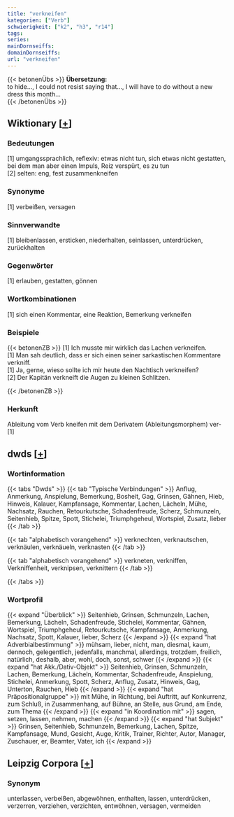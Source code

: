 ```yaml
---
title: "verkneifen"
kategorien: ["Verb"]
schwierigkeit: ["k2", "h3", "r14"]
tags:
series:
mainDornseiffs:
domainDornseiffs:
url: "verkneifen"
---
```


{{< betonenÜbs >}}
**Übersetzung:**  
to hide..., I could not resist saying that..., I will have to do without a new dress this month...  
{{< /betonenÜbs >}}

## Wiktionary [[+](https://de.wiktionary.org/wiki/verkneifen)]

### Bedeutungen
[1] umgangssprachlich, reflexiv: etwas nicht tun, sich etwas nicht gestatten, bei dem man aber einen Impuls, Reiz verspürt, es zu tun  
[2] selten: eng, fest zusammenkneifen  

### Synonyme
[1] verbeißen, versagen  

### Sinnverwandte
[1] bleibenlassen, ersticken, niederhalten, seinlassen, unterdrücken, zurückhalten  

### Gegenwörter
[1] erlauben, gestatten, gönnen  

### Wortkombinationen
[1] sich einen Kommentar, eine Reaktion, Bemerkung verkneifen  

### Beispiele
{{< betonenZB >}}
[1] Ich musste mir wirklich das Lachen verkneifen.  
[1] Man sah deutlich, dass er sich einen seiner sarkastischen Kommentare verkniff.  
[1] Ja, gerne, wieso sollte ich mir heute den Nachtisch verkneifen?  
[2] Der Kapitän verkneift die Augen zu kleinen Schlitzen.  

{{< /betonenZB >}}
### Herkunft
Ableitung vom Verb kneifen mit dem Derivatem (Ableitungsmorphem) ver-[1]  



## dwds [[+](https://www.dwds.de/wb/verkneifen)]

### Wortinformation
{{< tabs "Dwds" >}}
{{< tab "Typische Verbindungen" >}}
Anflug, Anmerkung, Anspielung, Bemerkung, Bosheit, Gag, Grinsen, Gähnen, Hieb, Hinweis, Kalauer, Kampfansage, Kommentar, Lachen, Lächeln, Mühe, Nachsatz, Rauchen, Retourkutsche, Schadenfreude, Scherz, Schmunzeln, Seitenhieb, Spitze, Spott, Stichelei, Triumphgeheul, Wortspiel, Zusatz, lieber
{{< /tab >}}

{{< tab "alphabetisch vorangehend" >}}
verknechten, verknautschen, verknäulen, verknäueln, verknasten
{{< /tab >}}

{{< tab "alphabetisch vorangehend" >}}
verkneten, verkniffen, Verkniffenheit, verknipsen, verknittern
{{< /tab >}}

{{< /tabs >}}

### Wortprofil
{{< expand "Überblick" >}} Seitenhieb, Grinsen, Schmunzeln, Lachen, Bemerkung, Lächeln, Schadenfreude, Stichelei, Kommentar, Gähnen, Wortspiel, Triumphgeheul, Retourkutsche, Kampfansage, Anmerkung, Nachsatz, Spott, Kalauer, lieber, Scherz {{< /expand >}}
{{< expand "hat Adverbialbestimmung" >}} mühsam, lieber, nicht, man, diesmal, kaum, dennoch, gelegentlich, jedenfalls, manchmal, allerdings, trotzdem, freilich, natürlich, deshalb, aber, wohl, doch, sonst, schwer {{< /expand >}}
{{< expand "hat Akk./Dativ-Objekt" >}} Seitenhieb, Grinsen, Schmunzeln, Lachen, Bemerkung, Lächeln, Kommentar, Schadenfreude, Anspielung, Stichelei, Anmerkung, Spott, Scherz, Anflug, Zusatz, Hinweis, Gag, Unterton, Rauchen, Hieb {{< /expand >}}
{{< expand "hat Präpositionalgruppe" >}} mit Mühe, in Richtung, bei Auftritt, auf Konkurrenz, zum Schluß, in Zusammenhang, auf Bühne, an Stelle, aus Grund, am Ende, zum Thema {{< /expand >}}
{{< expand "in Koordination mit" >}} sagen, setzen, lassen, nehmen, machen {{< /expand >}}
{{< expand "hat Subjekt" >}} Grinsen, Seitenhieb, Schmunzeln, Bemerkung, Lachen, Spitze, Kampfansage, Mund, Gesicht, Auge, Kritik, Trainer, Richter, Autor, Manager, Zuschauer, er, Beamter, Vater, ich {{< /expand >}}

## Leipzig Corpora [[+](https://corpora.uni-leipzig.de/en/res?word=verkneifen&corpusId=deu_newscrawl-public_2018)]


### Synonym
unterlassen, verbeißen, abgewöhnen, enthalten, lassen, unterdrücken, verzerren, verziehen, verzichten, entwöhnen, versagen, vermeiden

